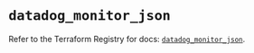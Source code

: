 # `datadog_monitor_json`

Refer to the Terraform Registry for docs: [`datadog_monitor_json`](https://registry.terraform.io/providers/datadog/datadog/3.59.1/docs/resources/monitor_json).
